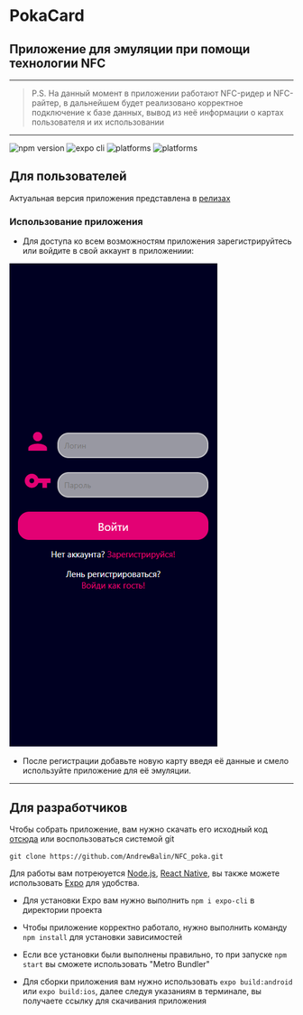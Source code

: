 # PokaCard

## Приложение для эмуляции при помощи технологии NFC

---
>P.S. На данный момент в приложении работают NFC-ридер и NFC-райтер, в дальнейшем будет реализовано корректное подключение к базе данных, вывод из неё информации о картах пользователя и их использовании
---

![npm version](https://img.shields.io/badge/npm-v8.11.0-blue)
![expo cli](https://img.shields.io/badge/expo%20-v5.4.11%20-green)
![platforms](https://img.shields.io/badge/platforms-android-lightgrey)
![platforms](https://img.shields.io/badge/tech-NFC%7CBlutooth-red)

## Для пользователей

Актуальная версия приложения представлена в [релизах](https://github.com/AndrewBalin/NFC_poka/releases "Relises")

### Использование приложения


* Для доступа ко всем возможностям приложения зарегистрируйтесь или войдите в свой аккаунт в приложениии:

![Экран входа в приложение](./assets/LoginScreen.png "Экран входа в приложение")

* После регистрации добавьте новую карту введя её данные и смело используйте приложение для её эмуляции.

---

## Для разработчиков

Чтобы собрать приложение, вам нужно скачать его исходный код [отсюда](https://github.com/AndrewBalin/NFC_poka/releases "Relises") или воспользоваться системой git

    git clone https://github.com/AndrewBalin/NFC_poka.git

Для работы вам потреюуется [Node.js](https://nodejs.org/dist/v16.15.1/node-v16.15.1-x64.msi), [React Native](https://reactnative.dev), вы также можете использовать [Expo](https://expo.dev) для удобства.

* Для установки Expo вам нужно выполнить
    `npm i expo-cli` в директории проекта

* Чтобы приложение корректно работало, нужно выполнить команду `npm install` для установки зависимостей

* Если все установки были выполнены правильно, то при запуске `npm start` вы сможете использовать "Metro Bundler"


* Для сборки приложения вам нужно использовать `expo build:android` или  `expo build:ios`, далее следуя указаниям в терминале, вы получаете ссылку для скачивания приложения
